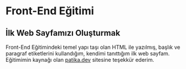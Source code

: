 # Front-End Eğitimi
## İlk Web Sayfamızı Oluşturmak
Front-End Eğitimindeki temel yapı taşı olan HTML ile yazılmış, başlık ve paragraf etiketlerini kullandığım, kendimi tanıttığım ilk web sayfam. Eğitimimin kaynağı olan [patika.dev](https://www.patika.dev/tr) sitesine teşekkür ederim.